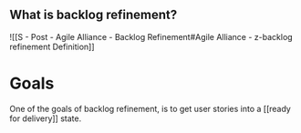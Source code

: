 ## What is backlog refinement?

![[S - Post - Agile Alliance - Backlog Refinement#Agile Alliance - z-backlog refinement Definition]]

# Goals
One of the goals of backlog refinement, is to get user stories into a [[ready for delivery]] state.